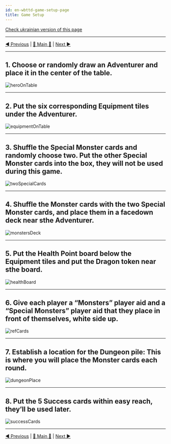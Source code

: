 ```yaml
---
id: en-wbttd-game-setup-page
title: Game Setup
---
```


[Check ukrainian version of this page](../ua/GameSetupPage.md)

***

[◄ Previous](ComponentPage.md) | [🚪 Main 🚪](IndexPage.md) | [Next ►](GamePlayPage.md)

***

## 1. Choose or randomly draw an Adventurer and place it in the center of the table.

![heroOnTable]

***

## 2. Put the six corresponding Equipment tiles under the Adventurer.

![equipmentOnTable]

***

## 3. Shuffle the Special Monster cards and randomly choose two. Put the other Special Monster cards into the box, they will not be used during this game.

![twoSpecialCards]

***

## 4. Shuffle the Monster cards with the two Special Monster cards, and place them in a facedown deck near sthe Adventurer.

![monstersDeck]

***

## 5. Put the Health Point board below the Equipment tiles and put the Dragon token near sthe board.

![healthBoard]

***

## 6. Give each player a “Monsters” player aid and a “Special Monsters” player aid that they place in front of themselves, white side up.

![refCards]

***

## 7. Establish a location for the Dungeon pile: This is where you will place the Monster cards each round.

![dungeonPlace]

***

## 8. Put the 5 Success cards within easy reach, they’ll be used later.

![successCards]

***

[◄ Previous](ComponentPage.md) | [🚪 Main 🚪](IndexPage.md) | [Next ►](GamePlayPage.md)

<!--Image links ref-->
[heroOnTable]: ../../resources/img/setup01.jpg
[equipmentOnTable]: ../../resources/img/setup02.jpg
[twoSpecialCards]: ../../resources/img/setup03.jpg
[monstersDeck]: ../../resources/img/setup04.jpg
[healthBoard]: ../../resources/img/setup05.jpg
[refCards]: ../../resources/img/setup06.jpg
[dungeonPlace]: ../../resources/img/setup07.jpg
[successCards]: ../../resources/img/setup08.jpg
